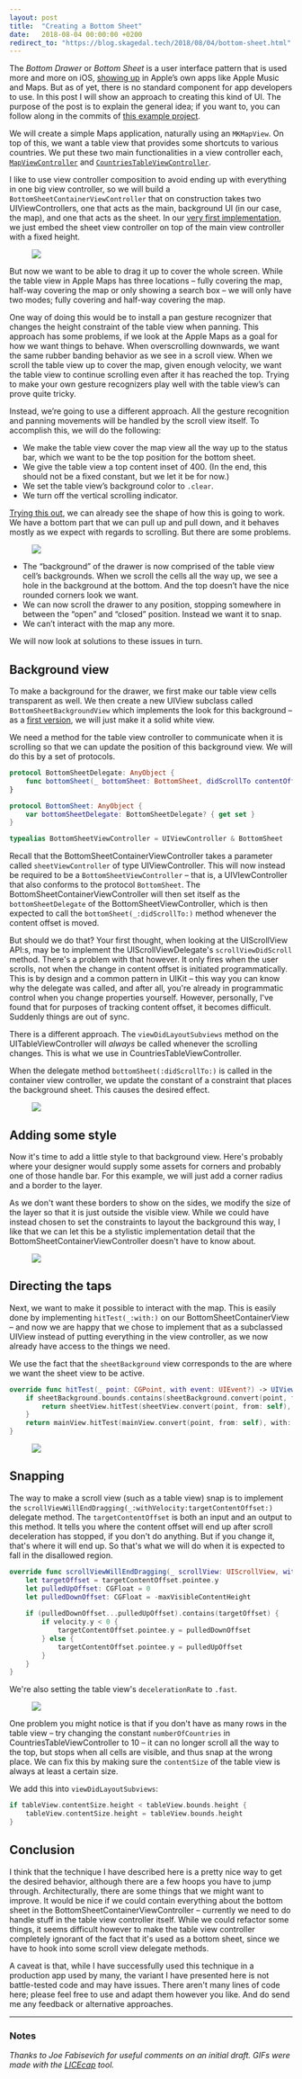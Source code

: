 ```yaml
---
layout: post
title:  "Creating a Bottom Sheet"
date:   2018-08-04 00:00:00 +0200
redirect_to: "https://blog.skagedal.tech/2018/08/04/bottom-sheet.html"
---
```


The _Bottom Drawer_ or _Bottom Sheet_ is a user interface pattern that is used more and more on iOS, [showing up](https://twitter.com/lukew/status/1016388934933217282) in Apple’s own apps like Apple Music and Maps. But as of yet, there is no standard component for app developers to use. In this post I will show an approach to creating this kind of UI.  The purpose of the post is to explain the general idea; if you want to, you can follow along in the commits of [this example project](https://github.com/skagedal/BottomSheet).  

We will create a simple Maps application, naturally using an `MKMapView`. On top of this, we want a table view that provides some shortcuts to various countries. We put these two main functionalities in a view controller each, [`MapViewController`](https://github.com/skagedal/BottomSheet/blob/4085bafa86cf3174fe2e3bddb2e8428d25d0e3bd/BottomSheet/MapViewController.swift) and [`CountriesTableViewController`](https://github.com/skagedal/BottomSheet/blob/4085bafa86cf3174fe2e3bddb2e8428d25d0e3bd/BottomSheet/CountriesTableViewController.swift). 

I like to use view controller composition to avoid ending up with everything in one big view controller, so we will build a `BottomSheetContainerViewController` that on construction takes two UIViewControllers, one that acts as the main, background UI (in our case, the map), and one that acts as the sheet. In our [very first implementation](https://github.com/skagedal/BottomSheet/blob/4085bafa86cf3174fe2e3bddb2e8428d25d0e3bd/BottomSheet/BottomSheetContainerViewController.swift), we just embed the sheet view controller on top of the main view controller with a fixed height. 

<figure>
<img src="/images/bottom-sheet/bottom-sheet-1.gif" class="center" />
</figure>

But now we want to be able to drag it up to cover the whole screen. While the table view in Apple Maps has three locations – fully covering the map, half-way covering the map or only showing a search box – we will only have two modes; fully covering and half-way covering the map. 

One way of doing this would be to install a pan gesture recognizer that changes the height constraint of the table view when panning. This approach has some problems, if we look at the Apple Maps as a goal for how we want things to behave. When overscrolling downwards, we want the same rubber banding behavior as we see in a scroll view. When we scroll the table view up to cover the map, given enough velocity, we want the table view to continue scrolling even after it has reached the top. Trying to make your own gesture recognizers play well with the table view’s can prove quite tricky. 

Instead, we’re going to use a different approach. All the gesture recognition and panning movements will be handled by the scroll view itself. To accomplish this, we will do the following:

* We make the table view cover the map view all the way up to the status bar, which we want to be the top position for the bottom sheet.  
* We give the table view a top content inset of 400. (In the end, this should not be a fixed constant, but we let it be for now.)
* We set the table view’s background color to `.clear`.
* We turn off the vertical scrolling indicator.

[Trying this out](https://github.com/skagedal/BottomSheet/commit/229c5955b4b7364208a3313539955cd392cbfe5d), we can already see the shape of how this is going to work. We have a bottom part that we can pull up and pull down, and it behaves mostly as we expect with regards to scrolling. But there are some problems. 

<figure>
<img src="/images/bottom-sheet/bottom-sheet-2.gif" class="center" />
</figure>

* The “background” of the drawer is now comprised of the table view cell’s backgrounds. When we scroll the cells all the way up, we see a hole in the background at the bottom. And the top doesn’t have the nice rounded corners look we want.
* We can now scroll the drawer to any position, stopping somewhere in between the “open” and “closed” position. Instead we want it to snap.
* We can’t interact with the map any more. 

We will now look at solutions to these issues in turn. 

## Background view

To make a background for the drawer, we first make our table view cells transparent as well. We then create a new UIView subclass called `BottomSheetBackgroundView` which implements the look for this background – as a [first version](https://github.com/skagedal/BottomSheet/commit/1d7037de627bb58452d06d9ca04e64aabffcaa98), we will just make it a solid white view. 

We need a method for the table view controller to communicate when it is scrolling so that we can update the position of this background view.  We will do this by a set of protocols.  

```swift
protocol BottomSheetDelegate: AnyObject {
    func bottomSheet(_ bottomSheet: BottomSheet, didScrollTo contentOffset: CGPoint)
}

protocol BottomSheet: AnyObject {
    var bottomSheetDelegate: BottomSheetDelegate? { get set }
}

typealias BottomSheetViewController = UIViewController & BottomSheet
```

Recall that the BottomSheetContainerViewController takes a parameter called `sheetViewController` of type UIViewController.  This will now instead be required to be a `BottomSheetViewController` – that is, a UIVIewController that also conforms to the protocol `BottomSheet`.  The BottomSheetContainerViewController will then set itself as the `bottomSheetDelegate` of the BottomSheetViewController, which is then expected to call the `bottomSheet(_:didScrollTo:)` method whenever the content offset is moved. 

But should we do that? Your first thought, when looking at the UIScrollView API:s, may be to implement the UIScrollViewDelegate's `scrollViewDidScroll` method. There's a problem with that however.  It only fires when the user scrolls, not when the change in content offset is initiated programmatically.  This is by design and a common pattern in UIKit – this way you can know why the delegate was called, and after all, you're already in programmatic control when you change properties yourself.  However, personally, I've found that for purposes of tracking content offset, it becomes difficult.  Suddenly things are out of sync. 

There is a different approach.  The `viewDidLayoutSubviews` method on the UITableViewController will _always_ be called whenever the scrolling changes. This is what we use in CountriesTableViewController. 

When the delegate method `bottomSheet(:didScrollTo:)` is called in the container view controller, we update the constant of a constraint that places the background sheet. This causes the desired effect.

<figure>
<img src="/images/bottom-sheet/bottom-sheet-3.gif" class="center" />
</figure>

## Adding some style

Now it's time to add a little style to that background view.  Here's probably where your designer would supply some assets for corners and probably one of those handle bar.  For this example, we will just add a corner radius and a border to the layer. 

As we don't want these borders to show on the sides, we modify the size of the layer so that it is just outside the visible view.  While we could have instead chosen to set the constraints to layout the background this way, I like that we can let this be a stylistic implementation detail that the BottomSheetContainerViewController doesn't have to know about.

<figure>
<img src="/images/bottom-sheet/bottom-sheet-4.gif" class="center" />
</figure>

## Directing the taps

Next, we want to make it possible to interact with the map. This is easily done by implementing `hitTest(_:with:)` on our BottomSheetContainerView – and now we are happy that we chose to implement that as a subclassed UIView instead of putting everything in the view controller, as we now already have access to the things we need. 

We use the fact that the `sheetBackground` view corresponds to the are where we want the sheet view to be active.

```swift
override func hitTest(_ point: CGPoint, with event: UIEvent?) -> UIView? {
    if sheetBackground.bounds.contains(sheetBackground.convert(point, from: self)) {
        return sheetView.hitTest(sheetView.convert(point, from: self), with: event)
    }
    return mainView.hitTest(mainView.convert(point, from: self), with: event)
}
```

<figure>
<img src="/images/bottom-sheet/bottom-sheet-5.gif" class="center" />
</figure>

## Snapping

The way to make a scroll view (such as a table view) snap is to implement the `scrollViewWillEndDragging(_:​withVelocity:​targetContentOffset:)` delegate method. The `targetContentOffset` is both an input and an output to this method. It tells you where the content offset will end up after scroll deceleration has stopped, if you don't do anything.  But if you change it, that's where it will end up.  So that's what we will do when it is expected to fall in the disallowed region. 

```swift
override func scrollViewWillEndDragging(_ scrollView: UIScrollView, withVelocity velocity: CGPoint, targetContentOffset: UnsafeMutablePointer<CGPoint>) {
    let targetOffset = targetContentOffset.pointee.y
    let pulledUpOffset: CGFloat = 0
    let pulledDownOffset: CGFloat = -maxVisibleContentHeight
    
    if (pulledDownOffset...pulledUpOffset).contains(targetOffset) {
        if velocity.y < 0 {
            targetContentOffset.pointee.y = pulledDownOffset
        } else {
            targetContentOffset.pointee.y = pulledUpOffset
        }
    }
}
```

We're also setting the table view's `decelerationRate` to `.fast`. 

<figure>
<img src="/images/bottom-sheet/bottom-sheet-6.gif" class="center" />
</figure>


One problem you might notice is that if you don't have as many rows in the table view – try changing the constant `numberOfCountries` in CountriesTableViewController to 10 – it can no longer scroll all the way to the top, but stops when all cells are visible, and thus snap at the wrong place. We can fix this by making sure the `contentSize` of the table view is always at least a certain size. 

We add this into `viewDidLayoutSubviews`:

```swift
if tableView.contentSize.height < tableView.bounds.height {
    tableView.contentSize.height = tableView.bounds.height
}
```

## Conclusion

I think that the technique I have described here is a pretty nice way to get the desired behavior, although there are a few hoops you have to jump through.  Architecturally, there are some things that we might want to improve.  It would be nice if we could contain everything about the bottom sheet in the BottomSheetContainerViewController – currently we need to do handle stuff in the table view controller itself.  While we could refactor some things, it seems difficult however to make the table view controller completely ignorant of the fact that it's used as a bottom sheet, since we have to hook into some scroll view delegate methods.  

A caveat is that, while I have successfully used this technique in a production app used by many, the variant I have presented here is not battle-tested code and may have issues.  There aren't many lines of code here; please feel free to use and adapt them however you like.  And do send me any feedback or alternative approaches. 

---

### Notes

_Thanks to Joe Fabisevich for useful comments on an initial draft. GIFs were made with the [LICEcap](https://www.cockos.com/licecap/) tool._ 